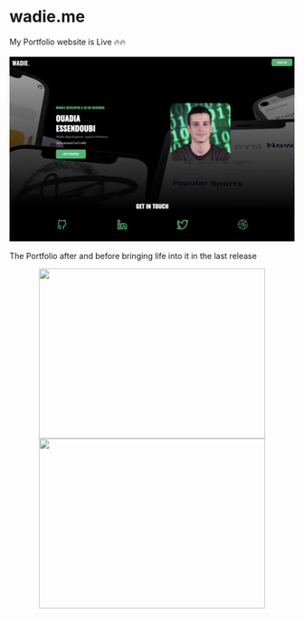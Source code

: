 # wadie.me
My Portfolio website is Live 🔥🔥
<br></br>
![alt text](screen.png)

The Portfolio after and before bringing life into it in the last release
<p align="center">
<atarget="blank" ><img   align="center" src="oldport.gif"  height="300" width="400" /></a>
<a after target="blank"><img align="center" src="veryoldport.gif"   height="300" width="400"  />
</p>
